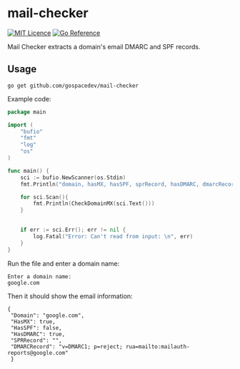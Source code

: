 # mail-checker
[![MIT Licence](https://img.shields.io/badge/license-MIT-blue)](https://opensource.org/licenses/mit-license.php)
[![Go Reference](https://pkg.go.dev/badge/github.com/gospacedev/mail-checker.svg)](https://pkg.go.dev/github.com/gospacedev/mail-checker)

Mail Checker extracts a domain's email DMARC and SPF records. 

## Usage
```
go get github.com/gospacedev/mail-checker
```

Example code:

```go
package main

import (
	"bufio"
	"fmt"
	"log"
	"os"
)

func main() {
	sci := bufio.NewScanner(os.Stdin)
	fmt.Println("domain, hasMX, hasSPF, sprRecord, hasDMARC, dmarcRecord")

	for sci.Scan(){
		fmt.Println(CheckDomainMX(sci.Text()))
	}
	

	if err := sci.Err(); err != nil {
		log.Fatal("Error: Can't read from input: \n", err)
	}
}
```

Run the file and enter a domain name:

    Enter a domain name:
    google.com
    
Then it should show the email information:

    {
     "Domain": "google.com",
     "HasMX": true,
     "HasSPF": false,
     "HasDMARC": true,
     "SPRRecord": "",
     "DMARCRecord": "v=DMARC1; p=reject; rua=mailto:mailauth-reports@google.com"
     }

